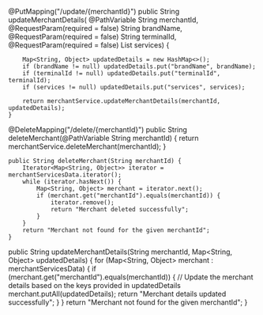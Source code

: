 @PutMapping("/update/{merchantId}")
    public String updateMerchantDetails(
            @PathVariable String merchantId,
            @RequestParam(required = false) String brandName,
            @RequestParam(required = false) String terminalId,
            @RequestParam(required = false) List<String> services) {

        Map<String, Object> updatedDetails = new HashMap<>();
        if (brandName != null) updatedDetails.put("brandName", brandName);
        if (terminalId != null) updatedDetails.put("terminalId", terminalId);
        if (services != null) updatedDetails.put("services", services);

        return merchantService.updateMerchantDetails(merchantId, updatedDetails);
    }



@DeleteMapping("/delete/{merchantId}")
    public String deleteMerchant(@PathVariable String merchantId) {
        return merchantService.deleteMerchant(merchantId);
    }


    public String deleteMerchant(String merchantId) {
        Iterator<Map<String, Object>> iterator = merchantServicesData.iterator();
        while (iterator.hasNext()) {
            Map<String, Object> merchant = iterator.next();
            if (merchant.get("merchantId").equals(merchantId)) {
                iterator.remove();
                return "Merchant deleted successfully";
            }
        }
        return "Merchant not found for the given merchantId";
    }

public String updateMerchantDetails(String merchantId, Map<String, Object> updatedDetails) {
        for (Map<String, Object> merchant : merchantServicesData) {
            if (merchant.get("merchantId").equals(merchantId)) {
                // Update the merchant details based on the keys provided in updatedDetails
                merchant.putAll(updatedDetails);
                return "Merchant details updated successfully";
            }
        }
        return "Merchant not found for the given merchantId";
    }



    

